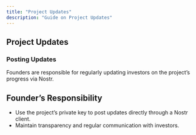 ```yaml
---
title: "Project Updates"
description: "Guide on Project Updates"
---
```

## Project Updates

### Posting Updates
Founders are responsible for regularly updating investors on the project’s progress via Nostr.

## Founder’s Responsibility

* Use the project’s private key to post updates directly through a Nostr client.
* Maintain transparency and regular communication with investors.